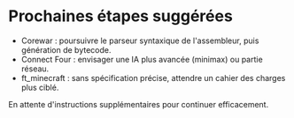# Prochaines étapes suggérées

- Corewar : poursuivre le parseur syntaxique de l'assembleur, puis génération de bytecode.
- Connect Four : envisager une IA plus avancée (minimax) ou partie réseau.
- ft_minecraft : sans spécification précise, attendre un cahier des charges plus ciblé.

En attente d'instructions supplémentaires pour continuer efficacement.
